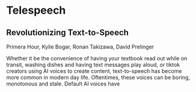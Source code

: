<h1>Telespeech</h1>
<h2>Revolutionizing Text-to-Speech </h2>

Primera Hour, Kylie Bogar, Ronan Takizawa, David Prelinger


Whether it be the convenience of having your textbook read out while on transit, washing dishes and having text messages play aloud, or tiktok creators using AI voices to create content, text-to-speech has become more common in modern day life. Oftentimes, these voices can be boring, monotonous and stale. Default AI voices have 
